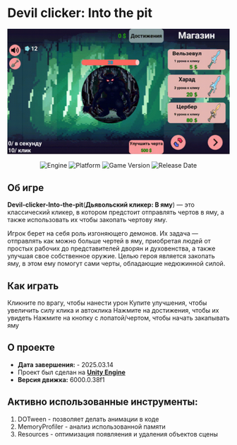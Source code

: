 # Devil clicker: Into the pit

<p align="center">
   <img src="https://github.com/jorick337/Devil-clicker-Into-the-pit/blob/main/MinorFiles/Video/MiniGameplay.gif">
</p>

<p align="center">
   <img src="https://img.shields.io/badge/Engine-Unity%206000.0.38f1-blueviolet?style=&logo=unity" alt="Engine">
   <img src="https://img.shields.io/badge/Platform-Windows, Linux, MacOs, WebGl %20-brightgreen?style=&logo=android" alt="Platform">
   <img src="https://img.shields.io/badge/Version-1.0.1-blue" alt="Game Version">
   <img src="https://img.shields.io/badge/Release Date-28.02.2025-red" alt="Release Date">
</p>

## Об игре

**Devil-clicker-Into-the-pit**(**Дьявольский кликер: В яму**) — это классический кликер, в котором предстоит отправлять чертов в яму, а также использовать их чтобы закопать чертову яму.

Игрок берет на себя роль изгоняющего демонов.
Их задача — отправлять как можно больше чертей в яму, приобретая людей от простых рабочих до представителей дворян и духовенства, а также улучшая свое собственное оружие.
Целью героя является закопать яму, в этом ему помогут сами черты, обладающие недюжинной силой.

## Как играть

Кликните по врагу, чтобы нанести урон
Купите улучшения, чтобы увеличить силу клика и автоклика
Нажмите на достижения, чтобы их увидеть
Нажмите на кнопку с лопатой/чертом, чтобы начать закапывать яму

## О проекте

* **Дата завершения:** - 2025.03.14
* Проект был сделан на **[Unity Engine](https://unity.com/)**
* **Версия движка:** 6000.0.38f1

## Активно использованные инструменты:
1. DOTween - позволяет делать анимации в коде
2. MemoryProfiler - анализ использованной памяти
3. Resources - оптимизация появляения и удаления объектов сцены
